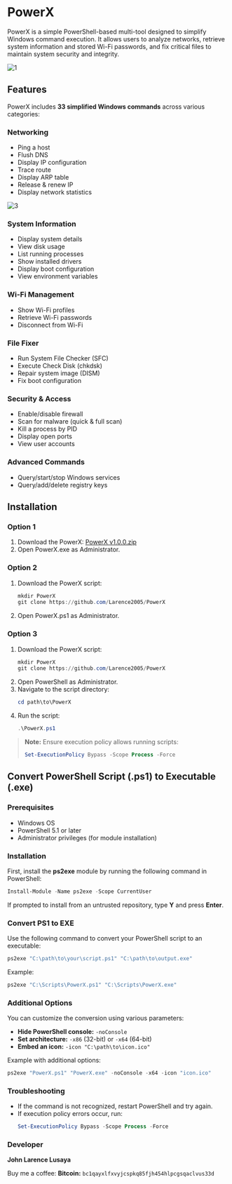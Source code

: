 # PowerX

PowerX is a simple PowerShell-based multi-tool designed to simplify Windows command execution. It allows users to analyze networks, retrieve system information and stored Wi-Fi passwords, and fix critical files to maintain system security and integrity.

![1](https://github.com/user-attachments/assets/b7a50ae0-d504-437e-90e8-a6a0dd9e961a)

## Features

PowerX includes **33 simplified Windows commands** across various categories:

### Networking
- Ping a host
- Flush DNS
- Display IP configuration
- Trace route
- Display ARP table
- Release & renew IP
- Display network statistics
  
![3](https://github.com/user-attachments/assets/fabba575-cba0-4164-90f2-3dba037be62c)


### System Information
- Display system details
- View disk usage
- List running processes
- Show installed drivers
- Display boot configuration
- View environment variables

### Wi-Fi Management
- Show Wi-Fi profiles
- Retrieve Wi-Fi passwords
- Disconnect from Wi-Fi

### File Fixer
- Run System File Checker (SFC)
- Execute Check Disk (chkdsk)
- Repair system image (DISM)
- Fix boot configuration

### Security & Access
- Enable/disable firewall
- Scan for malware (quick & full scan)
- Kill a process by PID
- Display open ports
- View user accounts

### Advanced Commands
- Query/start/stop Windows services
- Query/add/delete registry keys

## Installation
### Option 1
1. Download the PowerX: [PowerX v1.0.0.zip](https://github.com/user-attachments/files/18725444/PowerX.v1.0.0.zip)
2. Open PowerX.exe as Administrator.

### Option 2
1. Download the PowerX script:
   ```powershell
   mkdir PowerX
   git clone https://github.com/Larence2005/PowerX
   ```
3. Open PowerX.ps1 as Administrator.
   
### Option 3
1. Download the PowerX script:
   ```powershell
   mkdir PowerX
   git clone https://github.com/Larence2005/PowerX
   ```
3. Open PowerShell as Administrator.
4. Navigate to the script directory:
   ```powershell
   cd path\to\PowerX
   ```
5. Run the script:
   ```powershell
   .\PowerX.ps1
   ```

> **Note:** Ensure execution policy allows running scripts:
> ```powershell
> Set-ExecutionPolicy Bypass -Scope Process -Force
> ```

## Convert PowerShell Script (.ps1) to Executable (.exe)

### Prerequisites
- Windows OS
- PowerShell 5.1 or later
- Administrator privileges (for module installation)

### Installation
First, install the **ps2exe** module by running the following command in PowerShell:
```powershell
Install-Module -Name ps2exe -Scope CurrentUser
```
If prompted to install from an untrusted repository, type **Y** and press **Enter**.

### Convert PS1 to EXE
Use the following command to convert your PowerShell script to an executable:
```powershell
ps2exe "C:\path\to\your\script.ps1" "C:\path\to\output.exe"
```
Example:
```powershell
ps2exe "C:\Scripts\PowerX.ps1" "C:\Scripts\PowerX.exe"
```

### Additional Options
You can customize the conversion using various parameters:
- **Hide PowerShell console:** `-noConsole`
- **Set architecture:** `-x86` (32-bit) or `-x64` (64-bit)
- **Embed an icon:** `-icon "C:\path\to\icon.ico"`

Example with additional options:
```powershell
ps2exe "PowerX.ps1" "PowerX.exe" -noConsole -x64 -icon "icon.ico"
```

### Troubleshooting
- If the command is not recognized, restart PowerShell and try again.
- If execution policy errors occur, run:
  ```powershell
  Set-ExecutionPolicy Bypass -Scope Process -Force
  ```

### Developer
**John Larence Lusaya**

Buy me a coffee:
**Bitcoin:** `bc1qayxlfxvyjcspkq85fjh454hlpcgsqaclvus33d`
